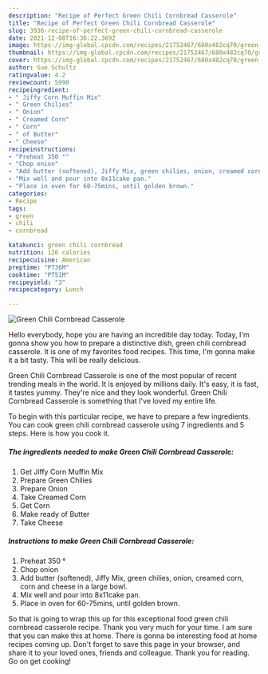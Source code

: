 ```yaml
---
description: "Recipe of Perfect Green Chili Cornbread Casserole"
title: "Recipe of Perfect Green Chili Cornbread Casserole"
slug: 3936-recipe-of-perfect-green-chili-cornbread-casserole
date: 2021-12-08T16:36:22.369Z
image: https://img-global.cpcdn.com/recipes/21752467/680x482cq70/green-chili-cornbread-casserole-recipe-main-photo.jpg
thumbnail: https://img-global.cpcdn.com/recipes/21752467/680x482cq70/green-chili-cornbread-casserole-recipe-main-photo.jpg
cover: https://img-global.cpcdn.com/recipes/21752467/680x482cq70/green-chili-cornbread-casserole-recipe-main-photo.jpg
author: Sue Schultz
ratingvalue: 4.2
reviewcount: 5990
recipeingredient:
- " Jiffy Corn Muffin Mix"
- " Green Chilies"
- " Onion"
- " Creamed Corn"
- " Corn"
- " of Butter"
- " Cheese"
recipeinstructions:
- "Preheat 350 °"
- "Chop onion"
- "Add butter (softened), Jiffy Mix, green chilies, onion, creamed corn, corn and cheese in a large bowl."
- "Mix well and pour into 8x11cake pan."
- "Place in oven for 60-75mins, until golden brown."
categories:
- Recipe
tags:
- green
- chili
- cornbread

katakunci: green chili cornbread 
nutrition: 126 calories
recipecuisine: American
preptime: "PT36M"
cooktime: "PT51M"
recipeyield: "3"
recipecategory: Lunch

---
```



![Green Chili Cornbread Casserole](https://img-global.cpcdn.com/recipes/21752467/680x482cq70/green-chili-cornbread-casserole-recipe-main-photo.jpg)

Hello everybody, hope you are having an incredible day today. Today, I'm gonna show you how to prepare a distinctive dish, green chili cornbread casserole. It is one of my favorites food recipes. This time, I'm gonna make it a bit tasty. This will be really delicious.



Green Chili Cornbread Casserole is one of the most popular of recent trending meals in the world. It is enjoyed by millions daily. It's easy, it is fast, it tastes yummy. They're nice and they look wonderful. Green Chili Cornbread Casserole is something that I've loved my entire life.


To begin with this particular recipe, we have to prepare a few ingredients. You can cook green chili cornbread casserole using 7 ingredients and 5 steps. Here is how you cook it.

<!--inarticleads1-->

##### The ingredients needed to make Green Chili Cornbread Casserole:

1. Get  Jiffy Corn Muffin Mix
1. Prepare  Green Chilies
1. Prepare  Onion
1. Take  Creamed Corn
1. Get  Corn
1. Make ready  of Butter
1. Take  Cheese




<!--inarticleads2-->

##### Instructions to make Green Chili Cornbread Casserole:

1. Preheat 350 °
1. Chop onion
1. Add butter (softened), Jiffy Mix, green chilies, onion, creamed corn, corn and cheese in a large bowl.
1. Mix well and pour into 8x11cake pan.
1. Place in oven for 60-75mins, until golden brown.




So that is going to wrap this up for this exceptional food green chili cornbread casserole recipe. Thank you very much for your time. I am sure that you can make this at home. There is gonna be interesting food at home recipes coming up. Don't forget to save this page in your browser, and share it to your loved ones, friends and colleague. Thank you for reading. Go on get cooking!
